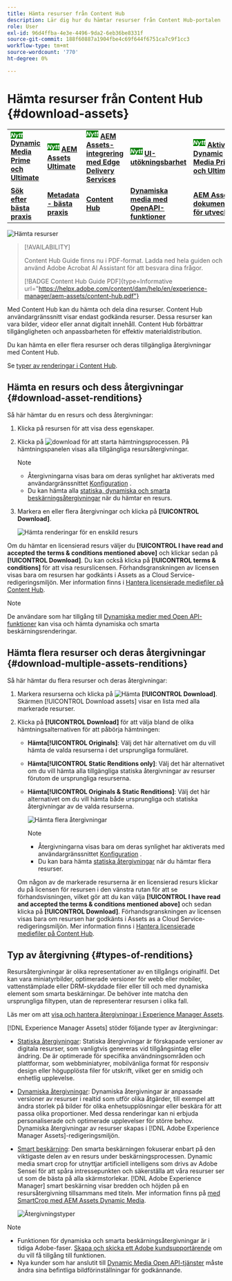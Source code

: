 ```yaml
---
title: Hämta resurser från Content Hub
description: Lär dig hur du hämtar resurser från Content Hub-portalen
role: User
exl-id: 96d4ffba-4e3e-4496-9da2-6eb36be8331f
source-git-commit: 188f60887a1904fbe4c69f644f6751ca7c9f1cc3
workflow-type: tm+mt
source-wordcount: '770'
ht-degree: 0%

---
```


# Hämta resurser från Content Hub {#download-assets}

<table>
    <tr>
        <td>
            <sup style= "background-color:#008000; color:#FFFFFF; font-weight:bold"><i>Nytt</i></sup> <a href="/help/assets/dynamic-media/dm-prime-ultimate.md"><b>Dynamic Media Prime och Ultimate</b></a>
        </td>
        <td>
            <sup style= "background-color:#008000; color:#FFFFFF; font-weight:bold"><i>Nytt</i></sup> <a href="/help/assets/assets-ultimate-overview.md"><b>AEM Assets Ultimate</b></a>
        </td>
        <td>
            <sup style= "background-color:#008000; color:#FFFFFF; font-weight:bold"><i>Nytt</i></sup> <a href="/help/assets/integrate-aem-assets-edge-delivery-services.md"><b>AEM Assets-integrering med Edge Delivery Services</b></a>
        </td>
        <td>
            <sup style= "background-color:#008000; color:#FFFFFF; font-weight:bold"><i>Nytt</i></sup> <a href="/help/assets/aem-assets-view-ui-extensibility.md"><b>UI-utökningsbarhet</b></a>
        </td>
          <td>
            <sup style= "background-color:#008000; color:#FFFFFF; font-weight:bold"><i>Nytt</i></sup> <a href="/help/assets/dynamic-media/enable-dynamic-media-prime-and-ultimate.md"><b>Aktivera Dynamic Media Prime och Ultimate</b></a>
        </td>
    </tr>
    <tr>
        <td>
            <a href="/help/assets/search-best-practices.md"><b>Sök efter bästa praxis</b></a>
        </td>
        <td>
            <a href="/help/assets/metadata-best-practices.md"><b>Metadata - bästa praxis</b></a>
        </td>
        <td>
            <a href="/help/assets/product-overview.md"><b>Content Hub</b></a>
        </td>
        <td>
            <a href="/help/assets/dynamic-media-open-apis-overview.md"><b>Dynamiska media med OpenAPI-funktioner</b></a>
        </td>
        <td>
            <a href="https://developer.adobe.com/experience-cloud/experience-manager-apis/"><b>AEM Assets-dokumentation för utvecklare</b></a>
        </td>
    </tr>
</table>

<!-- ![Download assets](assets/download-asset.jpg) -->
![Hämta resurser](assets/download-asset-genstudio.jpeg)

>[!AVAILABILITY]
>
>Content Hub Guide finns nu i PDF-format. Ladda ned hela guiden och använd Adobe Acrobat AI Assistant för att besvara dina frågor.
>
>[!BADGE Content Hub Guide PDF]{type=Informative url="https://helpx.adobe.com/content/dam/help/en/experience-manager/aem-assets/content-hub.pdf"}

Med Content Hub kan du hämta och dela dina resurser. Content Hub användargränssnitt visar endast godkända resurser. Dessa resurser kan vara bilder, videor eller annat digitalt innehåll. Content Hub förbättrar tillgängligheten och anpassbarheten för effektiv materialdistribution.

Du kan hämta en eller flera resurser och deras tillgängliga återgivningar med Content Hub.

Se [typer av renderingar i Content Hub](#types-of-renditions).

## Hämta en resurs och dess återgivningar {#download-asset-renditions}

Så här hämtar du en resurs och dess återgivningar:

1. Klicka på resursen för att visa dess egenskaper.

1. Klicka på ![download](/help/assets/assets/download-icon.svg) för att starta hämtningsprocessen. På hämtningspanelen visas alla tillgängliga resursåtergivningar.

   >[!NOTE]
   >
   * Återgivningarna visas bara om deras synlighet har aktiverats med användargränssnittet [Konfiguration](/help/assets/configure-content-hub-ui-options.md#renditions-content-hub) .
   * Du kan hämta alla [statiska, dynamiska och smarta beskärningsåtergivningar](#types-of-renditions) när du hämtar en resurs.

1. Markera en eller flera återgivningar och klicka på **[!UICONTROL Download]**.

   ![Hämta renderingar för en enskild resurs](/help/assets/assets/download-single-asset-renditions.png)


Om du hämtar en licensierad resurs väljer du **[!UICONTROL I have read and accepted the terms & conditions mentioned above]** och klickar sedan på **[!UICONTROL Download]**. Du kan också klicka på **[!UICONTROL terms & conditions]** för att visa resurslicensen. Förhandsgranskningen av licensen visas bara om resursen har godkänts i Assets as a Cloud Service-redigeringsmiljön. Mer information finns i [Hantera licensierade mediefiler på Content Hub](/help/assets/manage-licensed-assets-on-content-hub.md).

>[!NOTE]
>
De användare som har tillgång till [Dynamiska medier med Open API-funktioner](/help/assets/dynamic-media-open-apis-overview.md) kan visa och hämta dynamiska och smarta beskärningsrenderingar.

## Hämta flera resurser och deras återgivningar {#download-multiple-assets-renditions}

Så här hämtar du flera resurser och deras återgivningar:

1. Markera resurserna och klicka på ![Hämta](/help/assets/assets/download-icon.svg) **[!UICONTROL Download]**. Skärmen [!UICONTROL Download assets] visar en lista med alla markerade resurser.
1. Klicka på **[!UICONTROL Download]** för att välja bland de olika hämtningsalternativen för att påbörja hämtningen:

   * **Hämta[!UICONTROL Originals]**: Välj det här alternativet om du vill hämta de valda resurserna i det ursprungliga formuläret.
   * **Hämta[!UICONTROL Static Renditions only]**: Välj det här alternativet om du vill hämta alla tillgängliga statiska återgivningar av resurser förutom de ursprungliga resurserna.
   * **Hämta[!UICONTROL Originals & Static Renditions]**: Välj det här alternativet om du vill hämta både ursprungliga och statiska återgivningar av de valda resurserna.

     ![Hämta flera återgivningar](/help/assets/assets/download-multiple-renditions.png)

     >[!NOTE]
     >
     * Återgivningarna visas bara om deras synlighet har aktiverats med användargränssnittet [Konfiguration](/help/assets/configure-content-hub-ui-options.md#renditions-content-hub) .
     * Du kan bara hämta [statiska återgivningar](#types-of-renditions) när du hämtar flera resurser.

   Om någon av de markerade resurserna är en licensierad resurs klickar du på licensen för resursen i den vänstra rutan för att se förhandsvisningen, vilket gör att du kan välja **[!UICONTROL I have read and accepted the terms & conditions mentioned above]** och sedan klicka på **[!UICONTROL Download]**. Förhandsgranskningen av licensen visas bara om resursen har godkänts i Assets as a Cloud Service-redigeringsmiljön. Mer information finns i [Hantera licensierade mediefiler på Content Hub](/help/assets/manage-licensed-assets-on-content-hub.md).

   <!--![download-multiple-license](/help/assets/assets/download-multiple-license.png)-->

<!--1. On the Content Hub homepage, select the asset and click **Download**. The **Download assets** dialog box displays a license or list of licenses associated with the selected assets in the left pane. 
1. Click a license in the left pane to see its PDF in the middle pane and the associated assets with it in the right pane. The license PDF preview is displayed only if the license is approved in your Assets as a Cloud Service environment. [Approve the license PDFs](/help/assets/approve-assets-content-hub.md) of the selected assets to see their previews.
1. Optional: Click ![remove-icon](/help/assets/assets/remove-icon.svg) to remove a license from the dialog box.
1. Select **I have read and accept all the terms and conditions mentioned above.** 
1. Click **Download** to download the selected assets.-->

<!---This dialog box displays the list of licenses associated with the selected assets in the left pane. Select a license to preview its terms and conditions (in pdf format) in the middle pane and the preview of the associated assets to the license in the right. Reviewed licenses are highlighted in light blue.


The dialog box that displays depends on whether the download list includes expired assets or only non-expired assets. <br/>
**Download expired assets dialog box:** This dialog box displays the expired assets' preview along with their expiry date in the left pane. The expired assets' count out of total selected displays in the right pane. Click **Proceed with all assets** to download expired assets with other assets (if present). The Download assets dialog box displays. See the [Download assets dialog box](#Download-asset-dialog-box) to proceed further.
    
    >[!NOTE]
    >
    >[Enable the download option for expired assets](/help/assets/configure-content-hub-ui-options.md#expired-assets-content-hub) to download them. Only expired assets that have enabled downloading are available for download.

   <a id="Download-asset-dialog-box"></a> **Download assets dialog box:** This dialog box displays the list of licenses associated with the selected assets in the left pane. Select a license to preview its terms and conditions (in pdf format) in the middle pane and the associated assets' preview and their count in the right pane. Reviewed licenses are highlighted in light blue.

    >[!NOTE]
    >
    > The **Download Asset dialog box** previews licensing terms and conditions only for approved licenses. [Approve the assets' licenses](/help/assets/approve-assets-content-hub.md) before downloading them to preview their licensing terms in the **Download Asset dialog box**.

1. Click  ![remove-icon](/help/assets/assets/remove-icon.svg) to remove a license from the download dialog box. 

1. Accept the terms and conditions and then click **Download** to download assets associated with the available licenses in the left pane.-->
<!--![download-multiple-license](/help/assets/assets/download-multiple-license.png)-->

<!---
### Download non-licensed Assets {#download-non-licensed-assets}

 To download non-licensed assets, select the assets and click ![download](/help/assets/assets/download-icon.svg) from the top rail.-->


## Typ av återgivning {#types-of-renditions}

Resursåtergivningar är olika representationer av en tillgångs originalfil. Det kan vara miniatyrbilder, optimerade versioner för webb eller mobiler, vattenstämplade eller DRM-skyddade filer eller till och med dynamiska element som smarta beskärningar. De behöver inte matcha den ursprungliga filtypen, utan de representerar resursen i olika fall.

Läs mer om att [visa och hantera återgivningar i Experience Manager Assets](/help/assets/renditions.md).

[!DNL Experience Manager Assets] stöder följande typer av återgivningar:

* [Statiska återgivningar](/help/assets/renditions.md#static-renditions): Statiska återgivningar är förskapade versioner av digitala resurser, som vanligtvis genereras vid tillgångsintag eller ändring. De är optimerade för specifika användningsområden och plattformar, som webbminiatyrer, mobilvänliga format för responsiv design eller högupplösta filer för utskrift, vilket ger en smidig och enhetlig upplevelse.

* [Dynamiska återgivningar](/help/assets/renditions.md#dynamic-renditions): Dynamiska återgivningar är anpassade versioner av resurser i realtid som utför olika åtgärder, till exempel att ändra storlek på bilder för olika enhetsupplösningar eller beskära för att passa olika proportioner. Med dessa renderingar kan ni erbjuda personaliserade och optimerade upplevelser för större behov. Dynamiska återgivningar av resurser skapas i [!DNL Adobe Experience Manager Assets]-redigeringsmiljön.

* [Smart beskärning](/help/assets/dynamic-media/image-profiles.md#creating-image-profiles): Den smarta beskärningen fokuserar enbart på den viktigaste delen av en resurs under beskärningsprocessen. Dynamic media smart crop for utnyttjar artificiell intelligens som drivs av Adobe Sensei för att spåra intressepunkten och säkerställa att våra resurser ser ut som de bästa på alla skärmstorlekar. [!DNL Adobe Experience Manager] smart beskärning visar bredden och höjden på en resursåtergivning tillsammans med titeln. Mer information finns på [med SmartCrop med AEM Assets Dynamic Media](https://experienceleague.adobe.com/en/docs/experience-manager-learn/assets/dynamic-media/images/smart-crop-feature-video-use).

  ![Återgivningstyper](/help/assets/assets/renditions-types.png)


>[!NOTE]
> 
* Funktionen för dynamiska och smarta beskärningsåtergivningar är i tidiga Adobe-faser. [Skapa och skicka ett Adobe kundsupportärende](https://helpx.adobe.com/enterprise/using/support-for-experience-cloud.html) om du vill få tillgång till funktionen.
* Nya kunder som har anslutit till [Dynamic Media Open API-tjänster](/help/assets/dynamic-media-open-apis-overview.md) måste ändra sina befintliga bildförinställningar för godkännande.



